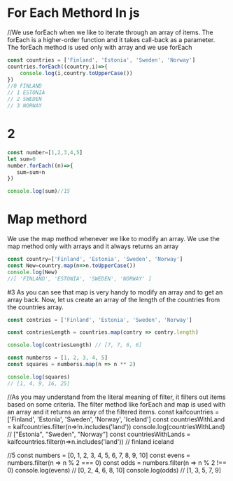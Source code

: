  # For Each Methord In js 
//We use forEach when we like to iterate through an array of items. The forEach is a higher-order function and it takes call-back as a parameter. The forEach method is used only with array and we use forEach

```jsx
const countries = ['Finland', 'Estonia', 'Sweden', 'Norway']
countries.forEach((country,i)=>{
    console.log(i,country.toUpperCase())
})
//0 FINLAND
// 1 ESTONIA
// 2 SWEDEN
// 3 NORWAY
```

# 2
 ```jsx
const number=[1,2,3,4,5]
let sum=0
number.forEach((n)=>{
    sum=sum+n
})

console.log(sum)//15
```

#  Map methord
We use the map method whenever we like to modify an array. We use the map method only with arrays and it always returns an array
```jsx
const country=['Finland', 'Estonia', 'Sweden', 'Norway']
const New=country.map(n=>n.toUpperCase())
console.log(New)
//[ 'FINLAND', 'ESTONIA', 'SWEDEN', 'NORWAY' ]
```


#3
As you can see that map is very handy to modify an array and to get an array back. Now, let us create an array of the length of the countries from the countries array.
```jsx
const contries = ['Finland', 'Estonia', 'Sweden', 'Norway']

const contriesLength = countries.map(contry => contry.length)

console.log(contriesLength) // [7, 7, 6, 6]

const numberss = [1, 2, 3, 4, 5]
const squares = numberss.map(n => n ** 2)

console.log(squares) 
// [1, 4, 9, 16, 25]
```
//As you may understand from the literal meaning of filter, it filters out items based on some criteria. The filter method like forEach and map is used with an array and it returns an array of the filtered items.
const kaifcountries = ['Finland', 'Estonia', 'Sweden', 'Norway', 'Iceland']
const countriesWithLand = kaifcountries.filter(n=>!n.includes('land'))
console.log(countriesWithLand) 
// ["Estonia", "Sweden", "Norway"]
const countriesWithLands = kaifcountries.filter(n=>n.includes('land'))
// finland iceland 

//5
const numbers = [0, 1, 2, 3, 4, 5, 6, 7, 8, 9, 10]
const evens = numbers.filter(n => n % 2 === 0)
const odds = numbers.filter(n => n % 2 !== 0)
console.log(evens) // [0, 2, 4, 6, 8, 10]
console.log(odds) // [1, 3, 5, 7, 9]
